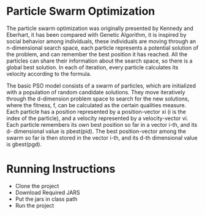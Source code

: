 # Particle Swarm Optimization

The particle swarm optimization was originally presented by Kennedy and Eberhart, it has been compared
with Genetic Algorithm, it is inspired by social behavior among individuals, these individuals are moving
through an n-dimensional search space, each particle represents a potential solution of the problem, and
can remember the best position it has reached. All the particles can share their information about the
search space, so there is a global best solution. In each of iteration, every particle calculates its velocity
according to the formula.

The basic PSO model consists of a swarm of particles, which are initialized with a population of random
candidate solutions. They move iteratively through the d-dimension problem space to search for the new
solutions, where the fitness, f, can be calculated as the certain qualities measure. Each particle has a
position represented by a position-vector xi (i is the index of the particle), and a velocity represented by a
velocity-vector vi. Each particle remembers its own best position so far in a vector i-th, and its d-
dimensional value is pbest(pid). The best position-vector among the swarm so far is then stored in the
vector i-th, and its d-th dimensional value is gbest(pgd).

# Running Instructions
- Clone the project
- Download Required JARS
- Put the jars in class path
- Run the project
